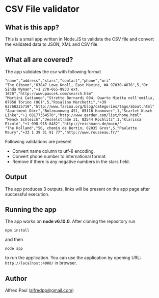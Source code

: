# CSV File validator

## What is this app?
This is a small app written in Node.JS to validate the CSV file and convert the validated data to JSON, XML and CSV file.

## What all are covered?
The app validates the csv with following format
```
"name","address","stars","contact","phone","uri"
"The Gibson","63847 Lowe Knoll, East Maxine, WA 97030-4876",5,"Dr. Sinda Wyman","+1 270-665-9933 ext. 1626","http://www.paucek.com/search.htm"
"Martini Cattaneo","Stretto Bernardi 004, Quarto Mietta nell'emilia, 07958 Torino (OG)",5,"Rosalino Marchetti","+39 62768225719","http://www.farina.org/blog/categories/tags/about.html"
"Apartment Dörr","Bolzmannweg 451, 05116 Hannover",1,"Scarlet Kusch-Linke","+1 08177354570","http://www.garden.com/list/home.html"
"Henck Schleich","Jesselstraße 31, 82544 Rochlitz",1,"Klarissa Etzold","+1 098-915-8482","http://reichmann.de/main/"
"The Rolland","56, chemin de Bertin, 02035 Gros",5,"Paulette Maury","+33 1 39 31 91 77","http://www.rousseau.fr/"
```

Following validations are present
- Convert name column to utf-8 encoding.
- Convert phone number to international format.
- Remove if there is any negative numbers in the stars field.

## Output
The app produces 3 outputs, links will be present on the app page after successful execution.

## Running the app
The app works on **node v6.10.0**.
After cloning the repository run
```
npm install
```
and then
```
node app
```
to run the application.
You can use the application by opening URL: `http://localhost:4000/` in browser.

## Author
Alfred Paul (alfredpp@gmail.com)


